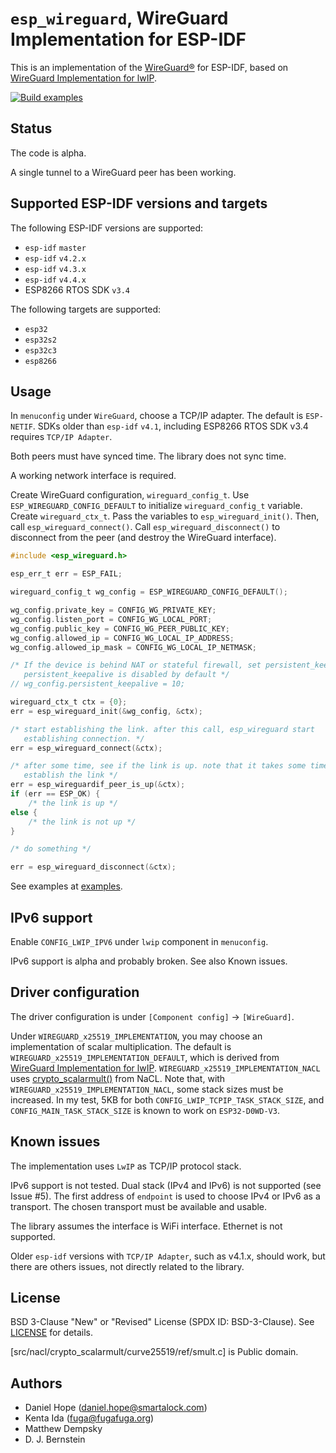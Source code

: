 # `esp_wireguard`, WireGuard Implementation for ESP-IDF

This is an implementation of the [WireGuard&reg;](https://www.wireguard.com/)
for ESP-IDF, based on
[WireGuard Implementation for lwIP](https://github.com/smartalock/wireguard-lwip).

[![Build examples](https://github.com/trombik/esp_wireguard/actions/workflows/build.yml/badge.svg)](https://github.com/trombik/esp_wireguard/actions/workflows/build.yml)

## Status

The code is alpha.

A single tunnel to a WireGuard peer has been working.

## Supported ESP-IDF versions and targets

The following ESP-IDF versions are supported:

* `esp-idf` `master`
* `esp-idf` `v4.2.x`
* `esp-idf` `v4.3.x`
* `esp-idf` `v4.4.x`
* ESP8266 RTOS SDK `v3.4`

The following targets are supported:

* `esp32`
* `esp32s2`
* `esp32c3`
* `esp8266`

## Usage

In `menuconfig` under `WireGuard`, choose a TCP/IP adapter. The default is
`ESP-NETIF`. SDKs older than `esp-idf` `v4.1`, including ESP8266 RTOS SDK v3.4
requires `TCP/IP Adapter`.

Both peers must have synced time. The library does not sync time.

A working network interface is required.

Create WireGuard configuration, `wireguard_config_t`. Use
`ESP_WIREGUARD_CONFIG_DEFAULT` to initialize `wireguard_config_t` variable.
Create `wireguard_ctx_t`.  Pass the variables to `esp_wireguard_init()`. Then,
call `esp_wireguard_connect()`. Call `esp_wireguard_disconnect()` to
disconnect from the peer (and destroy the WireGuard interface).

```c
#include <esp_wireguard.h>

esp_err_t err = ESP_FAIL;

wireguard_config_t wg_config = ESP_WIREGUARD_CONFIG_DEFAULT();

wg_config.private_key = CONFIG_WG_PRIVATE_KEY;
wg_config.listen_port = CONFIG_WG_LOCAL_PORT;
wg_config.public_key = CONFIG_WG_PEER_PUBLIC_KEY;
wg_config.allowed_ip = CONFIG_WG_LOCAL_IP_ADDRESS;
wg_config.allowed_ip_mask = CONFIG_WG_LOCAL_IP_NETMASK;

/* If the device is behind NAT or stateful firewall, set persistent_keepalive.
   persistent_keepalive is disabled by default */
// wg_config.persistent_keepalive = 10;

wireguard_ctx_t ctx = {0};
err = esp_wireguard_init(&wg_config, &ctx);

/* start establishing the link. after this call, esp_wireguard start
   establishing connection. */
err = esp_wireguard_connect(&ctx);

/* after some time, see if the link is up. note that it takes some time to
   establish the link */
err = esp_wireguardif_peer_is_up(&ctx);
if (err == ESP_OK) {
    /* the link is up */
else {
    /* the link is not up */
}

/* do something */

err = esp_wireguard_disconnect(&ctx);
```

See examples at [examples](examples).

## IPv6 support

Enable `CONFIG_LWIP_IPV6` under `lwip` component in `menuconfig`.

IPv6 support is alpha and probably broken. See also Known issues.

## Driver configuration

The driver configuration is under `[Component config]` -> `[WireGuard]`.

Under `WIREGUARD_x25519_IMPLEMENTATION`, you may choose an implementation of
scalar multiplication. The default is
`WIREGUARD_x25519_IMPLEMENTATION_DEFAULT`, which is derived from
[WireGuard Implementation for lwIP](https://github.com/smartalock/wireguard-lwip).
`WIREGUARD_x25519_IMPLEMENTATION_NACL` uses
[crypto_scalarmult()](https://nacl.cr.yp.to/scalarmult.html) from NaCL. Note
that, with `WIREGUARD_x25519_IMPLEMENTATION_NACL`,
some stack sizes must be increased.  In my test, 5KB for both
`CONFIG_LWIP_TCPIP_TASK_STACK_SIZE`, and `CONFIG_MAIN_TASK_STACK_SIZE` is
known to work on `ESP32-D0WD-V3`.

## Known issues

The implementation uses `LwIP` as TCP/IP protocol stack.

IPv6 support is not tested.  Dual stack (IPv4 and IPv6) is not supported (see
Issue #5). The first address of `endpoint` is used to choose IPv4 or IPv6 as a
transport. The chosen transport must be available and usable.

The library assumes the interface is WiFi interface. Ethernet is not
supported.

Older `esp-idf` versions with `TCP/IP Adapter`, such as v4.1.x, should work,
but there are others issues, not directly related to the library.

## License

BSD 3-Clause "New" or "Revised" License (SPDX ID: BSD-3-Clause).
See [LICENSE](LICENSE) for details.

[src/nacl/crypto_scalarmult/curve25519/ref/smult.c] is Public domain.

## Authors

* Daniel Hope (daniel.hope@smartalock.com)
* Kenta Ida (fuga@fugafuga.org)
* Matthew Dempsky
* D. J. Bernstein
